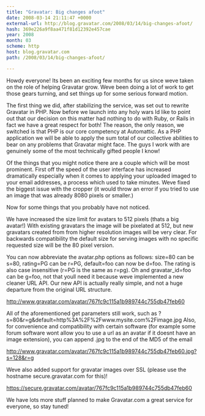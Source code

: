 ```yaml
---
title: "Gravatar: Big changes afoot"
date: 2008-03-14 21:11:47 +0000
external-url: http://blog.gravatar.com/2008/03/14/big-changes-afoot/
hash: 369e226a9f8aa471f81d12392e457cae
year: 2008
month: 03
scheme: http
host: blog.gravatar.com
path: /2008/03/14/big-changes-afoot/

---
```


Howdy everyone!  Its been an exciting few months for us since weve taken on the role of helping Gravatar grow.  Weve been doing a lot of work to get those gears turning, and set things up for some serious forward motion.

The first thing we did, after stabilizing the service, was set out to rewrite Gravatar in PHP.  Now before we launch into any holy wars Id like to point out that our decision on this matter had nothing to do with Ruby, or Rails  in fact we have a great respect for both!  The reason, the only reason, we switched is that PHP is our core competency at Automattic.  As a PHP application we will be able to apply the sum total of our collective abilities to bear on any problems that Gravatar might face.  The guys I work with are genuinely some of the most technically gifted people I know!

Of the things that you might notice there are a couple which will be most prominent.  First off the speed of the user interface has increased dramatically especially when it comes to applying your uploaded imaged to your email addresses, a process which used to take minutes.  Weve fixed the biggest issue with the cropper (it would throw an error if you tried to use an image that was already 8080 pixels or smaller.)

Now for some things that you probably have not noticed.

We have increased the size limit for avatars to 512 pixels (thats a big avatar!)  With existing gravatars the image will be pixelated at 512, but new gravatars created from from higher resolution images will be very clear. For backwards compatibility the default size for serving images with no specific requested size will be the 80 pixel version.


You can now abbreviate the avatar.php options as follows: size=80 can be s=80, rating=PG can be r=PG, default=foo can now be d=foo.  The rating is also case insensitive (r=PG is the same as r=pg). Oh and gravatar_id=foo can be g=foo, not that youll need it because weve implemented a new cleaner URL API.  Our new API is actually really simple, and not a huge departure from the original URL structure.

http://www.gravatar.com/avatar/767fc9c115a1b989744c755db47feb60

All of the aforementioned get parameters still work, such as ?s=80&r=g&default=http%3A%2F%2Fwww.mysite.com%2Fimage.jpg  Also, for convenience and compatibility with certain software (for example some forum software wont allow you to use a url as an avatar if it doesnt have an image extension), you can append .jpg to the end of the MD5 of the email

http://www.gravatar.com/avatar/767fc9c115a1b989744c755db47feb60.jpg?s=128&r=g

Weve also added support for gravatar images over SSL (please use the hostname secure.gravatar.com for this)!

https://secure.gravatar.com/avatar/767fc9c115a1b989744c755db47feb60

We have lots more stuff planned to make Gravatar.com a great service for everyone, so stay tuned!
